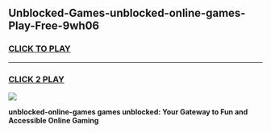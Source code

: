 
## Unblocked-Games-unblocked-online-games-Play-Free-9wh06
<h3>
<a href="https://premium76.site?title=unblocked-online-games&ref=24M">CLICK TO PLAY</a></h3>
<hr>

<h3>
<a href="https://premium76.site?title=unblocked-online-games&ref=24M">CLICK 2 PLAY</a>
  
</h3>

<a href="https://premium76.site?title=unblocked-online-games&ref=24M"><img src="https://clearcache.store/games.png"></a>


**unblocked-online-games games unblocked: Your Gateway to Fun and Accessible Online Gaming**

